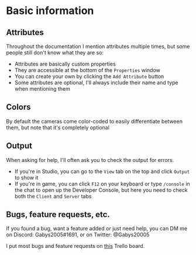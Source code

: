 # Basic information

## Attributes

Throughout the documentation I mention attributes multiple times, but some people still don't know what they are so:

* Attributes are basically custom properties
* They are accessible at the bottom of the `Properties` window
* You can create your own by clicking the `Add Attribute` button
* Some attributes are optional, I'll always include their name and type when mentioning them

##  Colors

By default the cameras come color-coded to easily differentiate between them, but note that it's completely optional

## Output

When asking for help, I'll often ask you to check the output for errors.

* If you're in Studio, you can go to the `View` tab on the top and click `Output` to show it
* If you're in game, you can click `F12` on your keyboard or type `/console` in the chat to open up the Developer Console, but here you need to check both the `Client` and `Server` tabs

## Bugs, feature requests, etc.

If you found a bug, want a feature added or just need help, you can DM me on Discord: Gabys2005#1691, or on Twitter: @Gabys20005

I put most bugs and feature requests on [this](https://trello.com/b/H4kqp9Uv/camera-system-v5) Trello board.